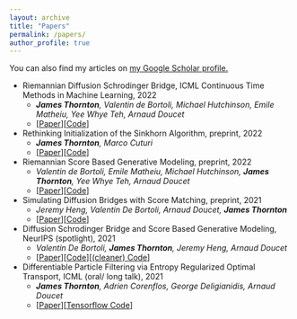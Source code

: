 ```yaml
---
layout: archive
title: "Papers"
permalink: /papers/
author_profile: true
---
```


You can also find my articles on <u><a href="https://scholar.google.co.uk/citations?user=oFZHOwgAAAAJ&hl=en">my Google Scholar profile</a>.</u>

- Riemannian Diffusion Schrodinger Bridge, ICML Continuous Time Methods in Machine Learning, 2022
    - ***James Thornton**, Valentin de Bortoli, Michael Hutchinson, Emile Matheiu, Yee Whye Teh, Arnaud Doucet*
    - [[Paper]()][[Code]()]
- Rethinking Initialization of the Sinkhorn Algorithm, preprint, 2022
    - ***James Thornton**, Marco Cuturi*
    - [[Paper]()][[Code]()]
- Riemannian Score Based Generative Modeling, preprint, 2022
     - *Valentin de Bortoli, Emile Matheiu, Michael Hutchinson, **James Thornton**, Yee Whye Teh, Arnaud Doucet*
     - [[Paper]()][[Code]()]
- Simulating Diffusion Bridges with Score Matching, preprint, 2021
    - *Jeremy Heng, Valentin De Bortoli, Arnaud Doucet, **James Thornton***
    - [[Paper]()][[Code]()]
- Diffusion Schrodinger Bridge and Score Based Generative Modeling, NeurIPS (spotlight), 2021
    - *Valentin De Bortoli, **James Thornton**, Jeremy Heng, Arnaud Doucet*
    - [[Paper]()][[Code]()][[(cleaner) Code]()]
- Differentiable Particle Filtering via Entropy Regularized Optimal Transport, ICML (oral/ long talk), 2021
    - ***James Thornton**, Adrien Corenflos, George Deligianidis, Arnaud Doucet*
    - [[Paper]()][[Tensorflow Code]()]


